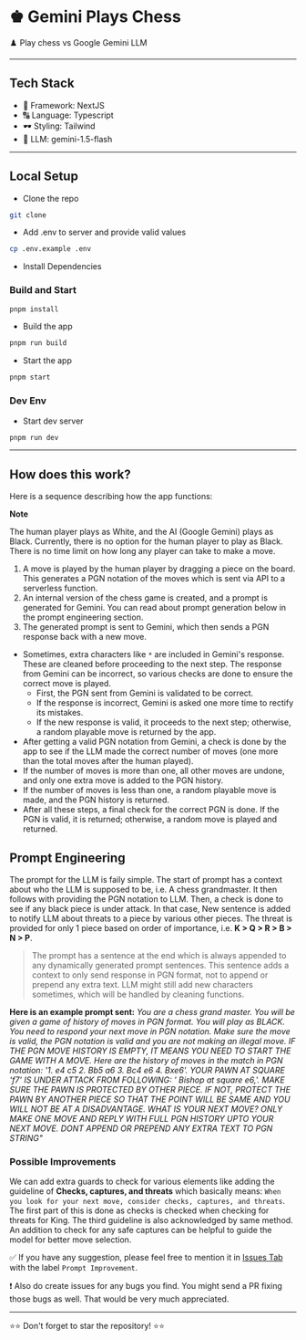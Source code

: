 # ♚ Gemini Plays Chess

♟️ Play chess vs Google Gemini LLM

---

## Tech Stack
- 📐 Framework: NextJS
- 🔠 Language: Typescript
- 🕶️ Styling: Tailwind
- 🤖 LLM: gemini-1.5-flash

---

## Local Setup
- Clone the repo
```bash
git clone
```
- Add .env to server and provide valid values
```bash
cp .env.example .env
```
- Install Dependencies
### Build and Start
```bash
pnpm install
```
- Build the app
```bash
pnpm run build
```
- Start the app
```bash
pnpm start
```

### Dev Env
- Start dev server
```bash
pnpm run dev
```

---

## How does this work?

Here is a sequence describing how the app functions:

**Note**

The human player plays as White, and the AI (Google Gemini) plays as Black. Currently, there is no option for the human player to play as Black. There is no time limit on how long any player can take to make a move.

1. A move is played by the human player by dragging a piece on the board. This generates a PGN notation of the moves which is sent via API to a serverless function.
2. An internal version of the chess game is created, and a prompt is generated for Gemini. You can read about prompt generation below in the prompt engineering section.
3. The generated prompt is sent to Gemini, which then sends a PGN response back with a new move.
- Sometimes, extra characters like `*` are included in Gemini's response. These are cleaned before proceeding to the next step.
The response from Gemini can be incorrect, so various checks are done to ensure the correct move is played.
  - First, the PGN sent from Gemini is validated to be correct.
  - If the response is incorrect, Gemini is asked one more time to rectify its mistakes.
  - If the new response is valid, it proceeds to the next step; otherwise, a random playable move is returned by the app.
- After getting a valid PGN notation from Gemini, a check is done by the app to see if the LLM made the correct number of moves (one more than the total moves after the human played).
- If the number of moves is more than one, all other moves are undone, and only one extra move is added to the PGN history.
- If the number of moves is less than one, a random playable move is made, and the PGN history is returned.
- After all these steps, a final check for the correct PGN is done. If the PGN is valid, it is returned; otherwise, a random move is played and returned.

## Prompt Engineering
The prompt for the LLM is faily simple. The start of prompt has a context about who the LLM is supposed to be, i.e. A chess grandmaster. It then follows with providing the PGN notation to LLM.  Then, a check is done to  see if any black piece is under attack. In that case, New sentence is added to notify LLM about threats to a piece by various other pieces. The threat is provided for only 1 piece based on order of importance, i.e. **K > Q > R > B > N > P**.

> The prompt has a sentence at the end which is always appended to any dynamically generated prompt sentences. This sentence adds a context to only send response in PGN format, not to append or prepend any extra text. LLM might still add new characters sometimes, which will be handled by cleaning functions.

**Here is an example prompt sent:**
*You are a chess grand master. You will be given a game of history of moves in PGN format. You will play as BLACK. You need to respond your next move in PGN notation. Make sure the move is valid, the PGN notation is valid and you are not making an illegal move. IF THE PGN MOVE HISTORY IS EMPTY, IT MEANS YOU NEED TO START THE GAME WITH A MOVE. Here are the history of moves in the match in PGN notation: '1. e4 c5 2. Bb5 a6 3. Bc4 e6 4. Bxe6'. YOUR PAWN AT SQUARE 'f7' IS UNDER ATTACK FROM FOLLOWING: ' Bishop at square e6,'. MAKE SURE THE PAWN IS PROTECTED BY OTHER PIECE. IF NOT, PROTECT THE PAWN BY ANOTHER PIECE SO THAT THE POINT WILL BE SAME AND YOU WILL NOT BE AT A DISADVANTAGE. WHAT IS YOUR NEXT MOVE? ONLY MAKE ONE MOVE AND REPLY WITH FULL PGN HISTORY UPTO YOUR NEXT MOVE. DONT APPEND OR PREPEND ANY EXTRA TEXT TO PGN STRING"*

### Possible Improvements
We can add extra guards to check for various elements like adding the guideline of **Checks, captures, and threats** which basically means: `When you look for your next move, consider checks, captures, and threats`. The first part of this is done as checks is checked when checking for threats for King. The third guideline is also acknowledged by same method. An addition to check for any safe captures can be helpful to guide the model for better move selection.

✅  If you have any suggestion, please feel free to mention it in [Issues Tab](https://github.com/suparthghimire/llm-chess/labels) with the label `Prompt Improvement`. 

❗ Also do create issues for any bugs you find. You might send a PR fixing those bugs as well. That would be very much appreciated.

---

⭐⭐ Don't forget to star the repository! ⭐⭐

